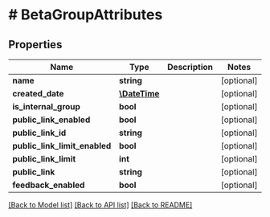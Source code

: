 # # BetaGroupAttributes

## Properties

Name | Type | Description | Notes
------------ | ------------- | ------------- | -------------
**name** | **string** |  | [optional] 
**created_date** | [**\DateTime**](\DateTime.md) |  | [optional] 
**is_internal_group** | **bool** |  | [optional] 
**public_link_enabled** | **bool** |  | [optional] 
**public_link_id** | **string** |  | [optional] 
**public_link_limit_enabled** | **bool** |  | [optional] 
**public_link_limit** | **int** |  | [optional] 
**public_link** | **string** |  | [optional] 
**feedback_enabled** | **bool** |  | [optional] 

[[Back to Model list]](../../README.md#documentation-for-models) [[Back to API list]](../../README.md#documentation-for-api-endpoints) [[Back to README]](../../README.md)


